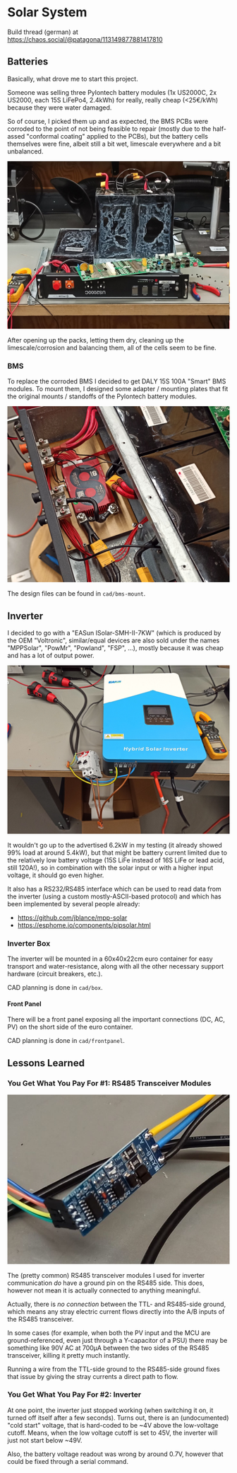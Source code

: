 # Solar System

Build thread (german) at https://chaos.social/@patagona/113149877881417810

## Batteries
Basically, what drove me to start this project.

Someone was selling three Pylontech battery modules (1x US2000C, 2x US2000, each 15S LiFePo4, 2.4kWh) for really, really cheap (<25€/kWh) because they were water damaged.

So of course, I picked them up and as expected, the BMS PCBs were corroded to the point of not being feasible to repair (mostly due to the half-assed "conformal coating" applied to the PCBs), but the battery cells themselves were fine, albeit still a bit wet, limescale everywhere and a bit unbalanced.

![picture of one opened battery pack with limescale on the cell packs and casing](img/01_battery/01_battery.jpg)

After opening up the packs, letting them dry, cleaning up the limescale/corrosion and balancing them, all of the cells seem to be fine.

### BMS
To replace the corroded BMS I decided to get DALY 15S 100A "Smart" BMS modules. To mount them, I designed some adapter / mounting plates that fit the original mounts / standoffs of the Pylontech battery modules.

![the BMS mounted on a laser-cut wooden board screwed to original battery case standoffs](img/02_bms/05_bms-mounted-crop.jpg)

The design files can be found in `cad/bms-mount`.

## Inverter
I decided to go with a "EASun ISolar-SMH-II-7KW" (which is produced by the OEM "Voltronic", similar/equal devices are also sold under the names "MPPSolar", "PowMr", "Powland", "FSP", ...), mostly because it was cheap and has a lot of output power.

![picture of the inverter with two Schuko sockets and thick battery wires hooked up to it](img/03_inverter/01_inverter.jpg)

It wouldn't go up to the advertised 6.2kW in my testing (it already showed 99% load at around 5.4kW), but that might be battery current limited due to the relatively low battery voltage (15S LiFe instead of 16S LiFe or lead acid, still 120A!), so in combination with the solar input or with a higher input voltage, it should go even higher.

It also has a RS232/RS485 interface which can be used to read data from the inverter (using a custom mostly-ASCII-based protocol) and which has been implemented by several people already:

- https://github.com/jblance/mpp-solar
- https://esphome.io/components/pipsolar.html

### Inverter Box
The inverter will be mounted in a 60x40x22cm euro container for easy transport and water-resistance, along with all the other necessary support hardware (circuit breakers, etc.).

CAD planning is done in `cad/box`.

#### Front Panel
There will be a front panel exposing all the important connections (DC, AC, PV) on the short side of the euro container.

CAD planning is done in `cad/frontpanel`.


## Lessons Learned

### You Get What You Pay For #1: RS485 Transceiver Modules
![picture of one of the RS485 transceiver modules](img/03_inverter/03_inverter-readout-setup-crop.jpg)

The (pretty common) RS485 transceiver modules I used for inverter communication _do_ have a ground pin on the RS485 side. This does, however not mean it is actually connected to anything meaningful.

Actually, there is _no connection_ between the TTL- and RS485-side ground, which means any stray electric current flows directly into the A/B inputs of the RS485 transceiver.

In some cases (for example, when both the PV input and the MCU are ground-referenced, even just through a Y-capacitor of a PSU) there may be something like 90V AC at 700µA between the two sides of the RS485 transceiver, killing it pretty much instantly.

Running a wire from the TTL-side ground to the RS485-side ground fixes that issue by giving the stray currents a direct path to flow.

### You Get What You Pay For #2: Inverter
At one point, the inverter just stopped working (when switching it on, it turned off itself after a few seconds). Turns out, there is an (undocumented) "cold start" voltage, that is hard-coded to be ~4V above the low-voltage cutoff. Means, when the low voltage cutoff is set to 45V, the inverter will just not start below ~49V.

Also, the battery voltage readout was wrong by around 0.7V, however that could be fixed through a serial command.